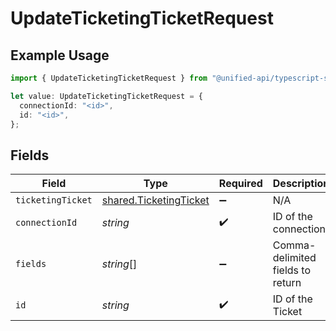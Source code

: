 # UpdateTicketingTicketRequest

## Example Usage

```typescript
import { UpdateTicketingTicketRequest } from "@unified-api/typescript-sdk/sdk/models/operations";

let value: UpdateTicketingTicketRequest = {
  connectionId: "<id>",
  id: "<id>",
};
```

## Fields

| Field                                                                   | Type                                                                    | Required                                                                | Description                                                             |
| ----------------------------------------------------------------------- | ----------------------------------------------------------------------- | ----------------------------------------------------------------------- | ----------------------------------------------------------------------- |
| `ticketingTicket`                                                       | [shared.TicketingTicket](../../../sdk/models/shared/ticketingticket.md) | :heavy_minus_sign:                                                      | N/A                                                                     |
| `connectionId`                                                          | *string*                                                                | :heavy_check_mark:                                                      | ID of the connection                                                    |
| `fields`                                                                | *string*[]                                                              | :heavy_minus_sign:                                                      | Comma-delimited fields to return                                        |
| `id`                                                                    | *string*                                                                | :heavy_check_mark:                                                      | ID of the Ticket                                                        |